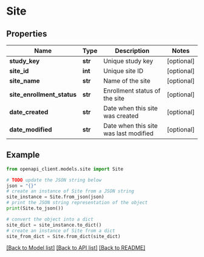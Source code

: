 # Site


## Properties

Name | Type | Description | Notes
------------ | ------------- | ------------- | -------------
**study_key** | **str** | Unique study key | [optional] 
**site_id** | **int** | Unique site ID | [optional] 
**site_name** | **str** | Name of the site | [optional] 
**site_enrollment_status** | **str** | Enrollment status of the site | [optional] 
**date_created** | **str** | Date when this site was created | [optional] 
**date_modified** | **str** | Date when this site was last modified | [optional] 

## Example

```python
from openapi_client.models.site import Site

# TODO update the JSON string below
json = "{}"
# create an instance of Site from a JSON string
site_instance = Site.from_json(json)
# print the JSON string representation of the object
print(Site.to_json())

# convert the object into a dict
site_dict = site_instance.to_dict()
# create an instance of Site from a dict
site_from_dict = Site.from_dict(site_dict)
```
[[Back to Model list]](../README.md#documentation-for-models) [[Back to API list]](../README.md#documentation-for-api-endpoints) [[Back to README]](../README.md)


